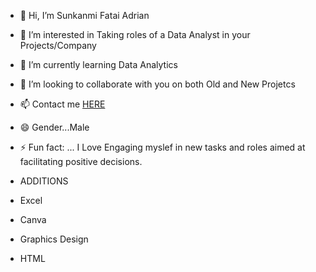 - 👋 Hi, I’m Sunkanmi Fatai Adrian
- 👀 I’m interested in Taking roles of a Data Analyst in your Projects/Company
- 🌱 I’m currently learning Data Analytics
- 💞️ I’m looking to collaborate with you on both Old and New Projetcs
- 📫 Contact me [HERE](www.linkedin.com/in/sunkanmi-fatai-161376323)
- 😄 Gender...Male
- ⚡ Fun fact: ... I Love Engaging myslef in new tasks and roles aimed at facilitating positive decisions.

- ADDITIONS
- Excel
- Canva
- Graphics Design
- HTML

<!---
Sunkanmi1704/Sunkanmi1704 is a ✨ special ✨ repository because its `README.md` (this file) appears on your GitHub profile.
You can click the Preview link to take a look at your changes.
--->
